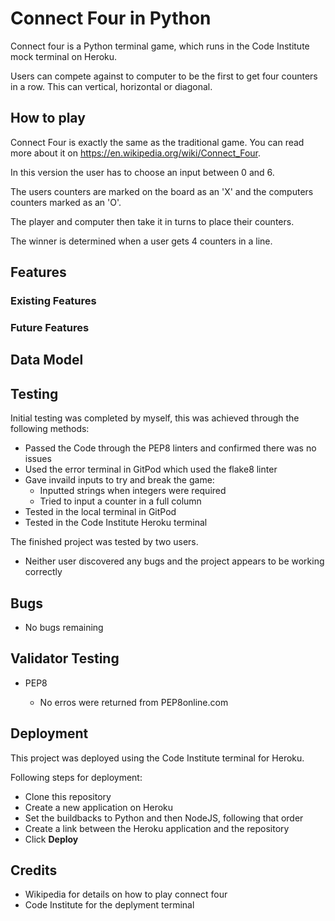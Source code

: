 # Connect Four in Python

Connect four is a Python terminal game, which runs in the Code Institute mock terminal on Heroku.

Users can compete against to computer to be the first to get four counters in a row. This can vertical, horizontal or diagonal.

## How to play

Connect Four is exactly the same as the traditional game. You can read more about it on https://en.wikipedia.org/wiki/Connect_Four.

In this version the user has to choose an input between 0 and 6.

The users counters are marked on the board as an 'X' and the computers counters marked as an 'O'.

The player and computer then take it in turns to place their counters.

The winner is determined when a user gets 4 counters in a line.

## Features

### Existing Features

### Future Features

## Data Model

## Testing

Initial testing was completed by myself, this was achieved through the following methods:

- Passed the Code through the PEP8 linters and confirmed there was no issues
- Used the error terminal in GitPod which used the flake8 linter
- Gave invaild inputs to try and break the game:
    - Inputted strings when integers were required
    - Tried to input a counter in a full column
- Tested in the local terminal in GitPod
- Tested in the Code Institute Heroku terminal

The finished project was tested by two users.

- Neither user discovered any bugs and the project appears to be working correctly

## Bugs

- No bugs remaining

## Validator Testing

- PEP8 

    - No erros were returned from PEP8online.com

## Deployment

This project was deployed using the Code Institute terminal for Heroku.

Following steps for deployment:

- Clone this repository
- Create a new application on Heroku
- Set the buildbacks to Python and then NodeJS, following that order
- Create a link between the Heroku application and the repository
- Click **Deploy**

## Credits

- Wikipedia for details on how to play connect four
- Code Institute for the deplyment terminal